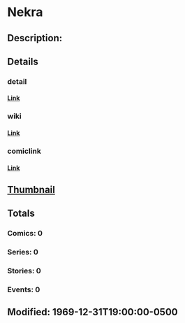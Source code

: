 # Nekra
## Description: 
## Details
### detail
#### [Link](http://marvel.com/characters/1576/nekra?utm_campaign=apiRef&utm_source=225578a89fc76f3d20fbffda5d17a88d)
### wiki
#### [Link](http://marvel.com/universe/Nekra?utm_campaign=apiRef&utm_source=225578a89fc76f3d20fbffda5d17a88d)
### comiclink
#### [Link](http://marvel.com/comics/characters/1011422/nekra?utm_campaign=apiRef&utm_source=225578a89fc76f3d20fbffda5d17a88d)
## [Thumbnail](http://i.annihil.us/u/prod/marvel/i/mg/4/c0/4c002e11323ba.jpg)
## Totals
### Comics: 0
### Series: 0
### Stories: 0
### Events: 0
## Modified: 1969-12-31T19:00:00-0500